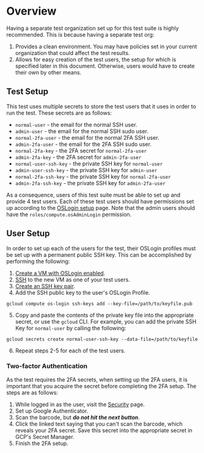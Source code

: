 # Overview
Having a separate test organization set up for this test suite is highly recommended.
This is because having a separate test org:
1. Provides a clean environment. You may have policies set in your current organization that
could affect the test results.
2. Allows for easy creation of the test users, the setup for which is specified later in this document.
Otherwise, users would have to create their own by other means.

## Test Setup
This test uses multiple secrets to store the test users that it uses in order to run the test.
These secrets are as follows:

- `normal-user` - the email for the normal SSH user.
- `admin-user` - the email for the normal SSH sudo user.
- `normal-2fa-user` - the email for the normal 2FA SSH user.
- `admin-2fa-user` - the email for the 2FA SSH sudo user.
- `normal-2fa-key` - the 2FA secret for `normal-2fa-user`
- `admin-2fa-key` - the 2FA secret for `admin-2fa-user`
- `normal-user-ssh-key` - the private SSH key for `normal-user`
- `admin-user-ssh-key` - the private SSH key for `admin-user`
- `normal-2fa-ssh-key` - the private SSH key for `normal-2fa-user`
- `admin-2fa-ssh-key` - the private SSH key for `admin-2fa-user`

As a consequence, users of this test suite must be able to set up and provide 4 test users.
Each of these test users should have permissions set up according to the 
[OSLogin setup](https://cloud.google.com/compute/docs/oslogin/set-up-oslogin#configure_users) page.
Note that the admin users should have the `roles/compute.osAdminLogin` permission.

## User Setup
In order to set up each of the users for the test, their OSLogin profiles must be set up with a
permanent public SSH key. This can be accomplished by performing the following:
1. [Create a VM with OSLogin enabled](https://cloud.google.com/compute/docs/oslogin/set-up-oslogin#enable_os_login_during_vm_creation).
2. [SSH](https://cloud.google.com/compute/docs/connect/standard-ssh) to the new VM as one of your test users.
3. [Create an SSH key pair](https://cloud.google.com/compute/docs/connect/create-ssh-keys#create_an_ssh_key_pair).
4. Add the SSH public key to the user's OSLogin Profile.
```
gcloud compute os-login ssh-keys add --key-file=/path/to/keyfile.pub
```
5. Copy and paste the contents of the private key file into the appropriate secret, or use the `gcloud` CLI.
For example, you can add the private SSH Key for `normal-user` by calling the following:
```
gcloud secrets create normal-user-ssh-key --data-file=/path/to/keyfile
```
6. Repeat steps 2-5 for each of the test users.

### Two-factor Authentication
As the test requires the 2FA secrets, when setting up the 2FA users, it is important that you acquire the secret before
completing the 2FA setup. The steps are as follows:

1. While logged in as the user, visit the [Security](https://myaccount.google.com/security) page.
2. Set up Google Authenticator.
3. Scan the barcode, but ***do not hit the next button***.
4. Click the linked text saying that you can't scan the barcode, which reveals your 2FA secret.
Save this secret into the appropriate secret in GCP's Secret Manager.
5. Finish the 2FA setup.